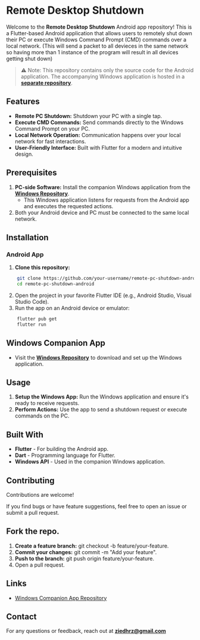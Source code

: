 # Remote Desktop Shutdown

Welcome to the **Remote Desktop Shutdown** Android app repository! This is a Flutter-based Android application that allows users to remotely shut down their PC or execute Windows Command Prompt (CMD) commands over a local network. (This will send a packet to all devieces in the same network so having more than 1 instance of the program will result in all devices getting shut down)

> ⚠️ Note: This repository contains only the source code for the Android application. The accompanying Windows application is hosted in a [**separate repository**](https://github.com/TBG101/Remote-Desktop-Shutdown-Windows).

## Features
* **Remote PC Shutdown:** Shutdown your PC with a single tap.
* **Execute CMD Commands:** Send commands directly to the Windows Command Prompt on your PC.
* **Local Network Operation:** Communication happens over your local network for fast interactions.
* **User-Friendly Interface:** Built with Flutter for a modern and intuitive design.

## Prerequisites
1. **PC-side Software:** Install the companion Windows application from the [**Windows Repository**](https://github.com/TBG101/Remote-Desktop-Shutdown-Windows).
   * This Windows application listens for requests from the Android app and executes the requested actions.
2. Both your Android device and PC must be connected to the same local network.
   
## Installation
### Android App
1. **Clone this repository:**
```bash
    git clone https://github.com/your-username/remote-pc-shutdown-android.git
    cd remote-pc-shutdown-android 
```
2. Open the project in your favorite Flutter IDE (e.g., Android Studio, Visual Studio Code).
3. Run the app on an Android device or emulator:
```bash
    flutter pub get
    flutter run
```

## Windows Companion App
* Visit the [**Windows Repository**](https://github.com/TBG101/Remote-Desktop-Shutdown-Windows) to download and set up the Windows application.

## Usage
1. **Setup the Windows App:** Run the Windows application and ensure it's ready to receive requests.
2. **Perform Actions:**
Use the app to send a shutdown request or execute commands on the PC.

## Built With
* **Flutter** - For building the Android app.
* **Dart** - Programming language for Flutter.
* **Windows API** - Used in the companion Windows application.

## Contributing
Contributions are welcome!

If you find bugs or have feature suggestions, feel free to open an issue or submit a pull request.

## Fork the repo.
1. **Create a feature branch:** git checkout -b feature/your-feature.
1. **Commit your changes:** git commit -m "Add your feature".
1. **Push to the branch:** git push origin feature/your-feature.
1. Open a pull request.

## Links
* [Windows Companion App Repository](https://github.com/TBG101/Remote-Desktop-Shutdown-Windows)

## Contact
For any questions or feedback, reach out at **ziedhrz@gmail.com**